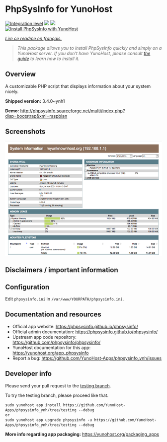 <!--
N.B.: This README was automatically generated by https://github.com/YunoHost/apps/tree/master/tools/README-generator
It shall NOT be edited by hand.
-->

# PhpSysInfo for YunoHost

[![Integration level](https://dash.yunohost.org/integration/phpsysinfo.svg)](https://dash.yunohost.org/appci/app/phpsysinfo) ![](https://ci-apps.yunohost.org/ci/badges/phpsysinfo.status.svg) ![](https://ci-apps.yunohost.org/ci/badges/phpsysinfo.maintain.svg)  
[![Install PhpSysInfo with YunoHost](https://install-app.yunohost.org/install-with-yunohost.svg)](https://install-app.yunohost.org/?app=phpsysinfo)

*[Lire ce readme en français.](./README_fr.md)*

> *This package allows you to install PhpSysInfo quickly and simply on a YunoHost server.
If you don't have YunoHost, please consult [the guide](https://yunohost.org/#/install) to learn how to install it.*

## Overview

A customizable PHP script that displays information about your system nicely.


**Shipped version:** 3.4.0~ynh1

**Demo:** http://phpsysinfo.sourceforge.net/multi/index.php?disp=bootstrap&xml=raspbian

## Screenshots

![](./doc/screenshots/screenshot.png)

## Disclaimers / important information

## Configuration

Edit `phpsysinfo.ini` in `/var/www/YOURPATH/phpsysinfo.ini`.

## Documentation and resources

* Official app website: https://phpsysinfo.github.io/phpsysinfo/
* Official admin documentation: https://phpsysinfo.github.io/phpsysinfo/
* Upstream app code repository: https://github.com/phpsysinfo/phpsysinfo/
* YunoHost documentation for this app: https://yunohost.org/app_phpsysinfo
* Report a bug: https://github.com/YunoHost-Apps/phpsysinfo_ynh/issues

## Developer info

Please send your pull request to the [testing branch](https://github.com/YunoHost-Apps/phpsysinfo_ynh/tree/testing).

To try the testing branch, please proceed like that.
```
sudo yunohost app install https://github.com/YunoHost-Apps/phpsysinfo_ynh/tree/testing --debug
or
sudo yunohost app upgrade phpsysinfo -u https://github.com/YunoHost-Apps/phpsysinfo_ynh/tree/testing --debug
```

**More info regarding app packaging:** https://yunohost.org/packaging_apps